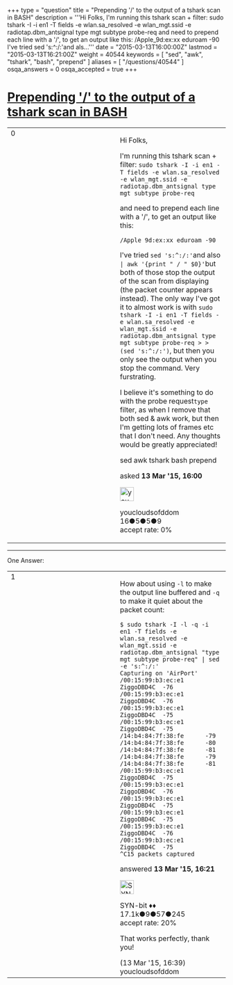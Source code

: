 +++
type = "question"
title = "Prepending &#x27;/&#x27; to the output of a tshark scan in BASH"
description = '''Hi Folks, I&#x27;m running this tshark scan + filter: sudo tshark -I -i en1 -T fields -e wlan.sa_resolved -e wlan_mgt.ssid -e radiotap.dbm_antsignal type mgt subtype probe-req and need to prepend each line with a &#x27;/&#x27;, to get an output like this: /Apple_9d:ex:xx eduroam -90  I&#x27;ve tried sed &#x27;s:^:/:&#x27;and als...'''
date = "2015-03-13T16:00:00Z"
lastmod = "2015-03-13T16:21:00Z"
weight = 40544
keywords = [ "sed", "awk", "tshark", "bash", "prepend" ]
aliases = [ "/questions/40544" ]
osqa_answers = 0
osqa_accepted = true
+++

<div class="headNormal">

# [Prepending '/' to the output of a tshark scan in BASH](/questions/40544/prepending-to-the-output-of-a-tshark-scan-in-bash)

</div>

<div id="main-body">

<div id="askform">

<table id="question-table" style="width:100%;"><colgroup><col style="width: 50%" /><col style="width: 50%" /></colgroup><tbody><tr class="odd"><td style="width: 30px; vertical-align: top"><div class="vote-buttons"><div id="post-40544-score" class="post-score" title="current number of votes">0</div><div id="favorite-count" class="favorite-count"></div></div></td><td><div id="item-right"><div class="question-body"><p>Hi Folks,</p><p>I'm running this tshark scan + filter: <code>sudo tshark -I -i en1 -T fields -e wlan.sa_resolved -e wlan_mgt.ssid -e radiotap.dbm_antsignal type mgt subtype probe-req</code></p><p>and need to prepend each line with a '/', to get an output like this:</p><pre><code>/Apple_9d:ex:xx eduroam -90</code></pre><p>I've tried <code>sed 's:^:/:'</code>and also <code>| awk '{print " / " $0}'</code>but both of those stop the output of the scan from displaying (the packet counter appears instead). The only way I've got it to almost work is with <code>sudo tshark -I -i en1 -T fields -e wlan.sa_resolved -e wlan_mgt.ssid -e radiotap.dbm_antsignal type mgt subtype probe-req &gt; &gt;(sed 's:^:/:')</code>, but then you only see the output when you stop the command. Very furstrating.</p><p>I believe it's something to do with the probe request<code>type</code> filter, as when I remove that both sed &amp; awk work, but then I'm getting lots of frames etc that I don't need. Any thoughts would be greatly appreciated!</p></div><div id="question-tags" class="tags-container tags">sed awk tshark bash prepend</div><div id="question-controls" class="post-controls"></div><div class="post-update-info-container"><div class="post-update-info post-update-info-user"><p>asked <strong>13 Mar '15, 16:00</strong></p><img src="https://secure.gravatar.com/avatar/6ad9c485468672305ea947f0acdebd32?s=32&amp;d=identicon&amp;r=g" class="gravatar" width="32" height="32" alt="youcloudsofddom&#39;s gravatar image" /><p>youcloudsofddom<br />
<span class="score" title="16 reputation points">16</span><span title="5 badges"><span class="badge1">●</span><span class="badgecount">5</span></span><span title="5 badges"><span class="silver">●</span><span class="badgecount">5</span></span><span title="9 badges"><span class="bronze">●</span><span class="badgecount">9</span></span><br />
<span class="accept_rate" title="Rate of the user&#39;s accepted answers">accept rate:</span> <span title="youcloudsofddom has no accepted answers">0%</span></p></div></div><div id="comments-container-40544" class="comments-container"></div><div id="comment-tools-40544" class="comment-tools"></div><div class="clear"></div><div id="comment-40544-form-container" class="comment-form-container"></div><div class="clear"></div></div></td></tr></tbody></table>

------------------------------------------------------------------------

<div class="tabBar">

<span id="sort-top"></span>

<div class="headQuestions">

One Answer:

</div>

</div>

<span id="40545"></span>

<div id="answer-container-40545" class="answer accepted-answer">

<table style="width:100%;"><colgroup><col style="width: 50%" /><col style="width: 50%" /></colgroup><tbody><tr class="odd"><td style="width: 30px; vertical-align: top"><div class="vote-buttons"><div id="post-40545-score" class="post-score" title="current number of votes">1</div></div></td><td><div class="item-right"><div class="answer-body"><p>How about using <code>-l</code> to make the output line buffered and <code>-q</code> to make it quiet about the packet count:</p><pre><code>$ sudo tshark -I -l -q -i en1 -T fields -e wlan.sa_resolved -e wlan_mgt.ssid -e radiotap.dbm_antsignal &quot;type mgt subtype probe-req&quot; | sed -e &#39;s:^:/:&#39;
Capturing on &#39;AirPort&#39;
/00:15:99:b3:ec:e1  ZiggoDBD4C  -76
/00:15:99:b3:ec:e1  ZiggoDBD4C  -76
/00:15:99:b3:ec:e1  ZiggoDBD4C  -75
/00:15:99:b3:ec:e1  ZiggoDBD4C  -75
/14:b4:84:7f:38:fe      -79
/14:b4:84:7f:38:fe      -80
/14:b4:84:7f:38:fe      -81
/14:b4:84:7f:38:fe      -79
/14:b4:84:7f:38:fe      -81
/00:15:99:b3:ec:e1  ZiggoDBD4C  -75
/00:15:99:b3:ec:e1  ZiggoDBD4C  -76
/00:15:99:b3:ec:e1  ZiggoDBD4C  -75
/00:15:99:b3:ec:e1  ZiggoDBD4C  -75
/00:15:99:b3:ec:e1  ZiggoDBD4C  -76
/00:15:99:b3:ec:e1  ZiggoDBD4C  -75
^C15 packets captured</code></pre></div><div class="answer-controls post-controls"></div><div class="post-update-info-container"><div class="post-update-info post-update-info-user"><p>answered <strong>13 Mar '15, 16:21</strong></p><img src="https://secure.gravatar.com/avatar/7901a94d8fdd1f9f47cda9a32fcfa177?s=32&amp;d=identicon&amp;r=g" class="gravatar" width="32" height="32" alt="SYN-bit&#39;s gravatar image" /><p>SYN-bit ♦♦<br />
<span class="score" title="17094 reputation points"><span>17.1k</span></span><span title="9 badges"><span class="badge1">●</span><span class="badgecount">9</span></span><span title="57 badges"><span class="silver">●</span><span class="badgecount">57</span></span><span title="245 badges"><span class="bronze">●</span><span class="badgecount">245</span></span><br />
<span class="accept_rate" title="Rate of the user&#39;s accepted answers">accept rate:</span> <span title="SYN-bit has 174 accepted answers">20%</span></p></div></div><div id="comments-container-40545" class="comments-container"><span id="40546"></span><div id="comment-40546" class="comment"><div id="post-40546-score" class="comment-score"></div><div class="comment-text"><p>That works perfectly, thank you!</p></div><div id="comment-40546-info" class="comment-info"><span class="comment-age">(13 Mar '15, 16:39)</span> youcloudsofddom</div></div></div><div id="comment-tools-40545" class="comment-tools"></div><div class="clear"></div><div id="comment-40545-form-container" class="comment-form-container"></div><div class="clear"></div></div></td></tr></tbody></table>

</div>

<div class="paginator-container-left">

</div>

</div>

</div>

